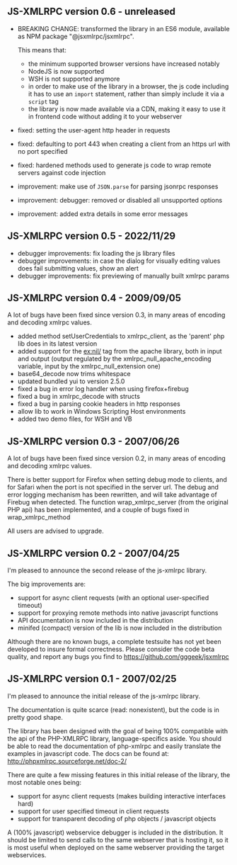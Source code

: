 ## JS-XMLRPC version 0.6 - unreleased

* BREAKING CHANGE: transformed the library in an ES6 module, available as NPM package "@jsxmlrpc/jsxmlrpc".

  This means that:
  - the minimum supported browser versions have increased notably
  - NodeJS is now supported
  - WSH is not supported anymore
  - in order to make use of the library in a browser, the js code including it has to use an `import` statement, rather
    than simply include it via a `script` tag
  - the library is now made available via a CDN, making it easy to use it in frontend code without adding it to your webserver

* fixed: setting the user-agent http header in requests
* fixed: defaulting to port 443 when creating a client from an https url with no port specified
* fixed: hardened methods used to generate js code to wrap remote servers against code injection
* improvement: make use of `JSON.parse` for parsing jsonrpc responses
* improvement: debugger: removed or disabled all unsupported options
* improvement: added extra details in some error messages


## JS-XMLRPC version 0.5 - 2022/11/29

* debugger improvements: fix loading the js library files
* debugger improvements: in case the dialog for visually editing values does fail submitting values, show an alert
* debugger improvements: fix previewing of manually built xmlrpc params


## JS-XMLRPC version 0.4 - 2009/09/05

A lot of bugs have been fixed since version 0.3, in many areas of encoding and decoding xmlrpc values.

* added method setUserCredentials to xmlrpc_client, as the 'parent' php lib does in its latest version
* added support for the <ex:nil/> tag from the apache library, both in input and output (output regulated by the
  xmlrpc_null_apache_encoding variable, input by the xmlrpc_null_extension one)
* base64_decode now trims whitespace
* updated bundled yui to version 2.5.0
* fixed a bug in error log handler when using firefox+firebug
* fixed a bug in xmlrpc_decode with structs
* fixed a bug in parsing cookie headers in http responses
* allow lib to work in Windows Scripting Host environments
* added two demo files, for WSH and VB


## JS-XMLRPC version 0.3 - 2007/06/26

A lot of bugs have been fixed since version 0.2, in many areas of encoding and decoding xmlrpc values.

There is better support for Firefox when setting debug mode to clients, and for Safari when the port is not specified in
the server url.
The debug and error logging mechanism has been rewritten, and will take advantage of Firebug when detected.
The function wrap_xmlrpc_server (from the original PHP api) has been implemented, and a couple of bugs fixed in
wrap_xmlrpc_method

All users are advised to upgrade.


## JS-XMLRPC version 0.2 - 2007/04/25

I'm pleased to announce the second release of the js-xmlrpc library.

The big improvements are:
- support for async client requests (with an optional user-specified timeout)
- support for proxying remote methods into native javascript functions
- API documentation is now included in the distribution
- minifed (compact) version of the lib is now included in the distribution

Although there are no known bugs, a complete testsuite has not yet been developed to insure formal correctness. Please
consider the code beta quality, and report any bugs you find to https://github.com/gggeek/jsxmlrpc


## JS-XMLRPC version 0.1 - 2007/02/25

I'm pleased to announce the initial release of the js-xmlrpc library.

The documentation is quite scarce (read: nonexistent), but the code is in pretty good shape.

The library has been designed with the goal of being 100% compatible with the api of the PHP-XMLRPC library,
language-specifics aside. You should be able to read the documentation of php-xmlrpc and easily translate the examples in
javascript code. The docs can be found at: http://phpxmlrpc.sourceforge.net/doc-2/

There are quite a few missing features in this initial release of the library,
the most notable ones being:
- support for async client requests (makes building interactive interfaces hard)
- support for user specified timeout in client requests
- support for transparent decoding of php objects / javascript objects

A (100% javascript) webservice debugger is included in the distribution. It should
be limited to send calls to the same webserver that is hosting it, so it is most
useful when deployed on the same webserver providing the target webservices.
